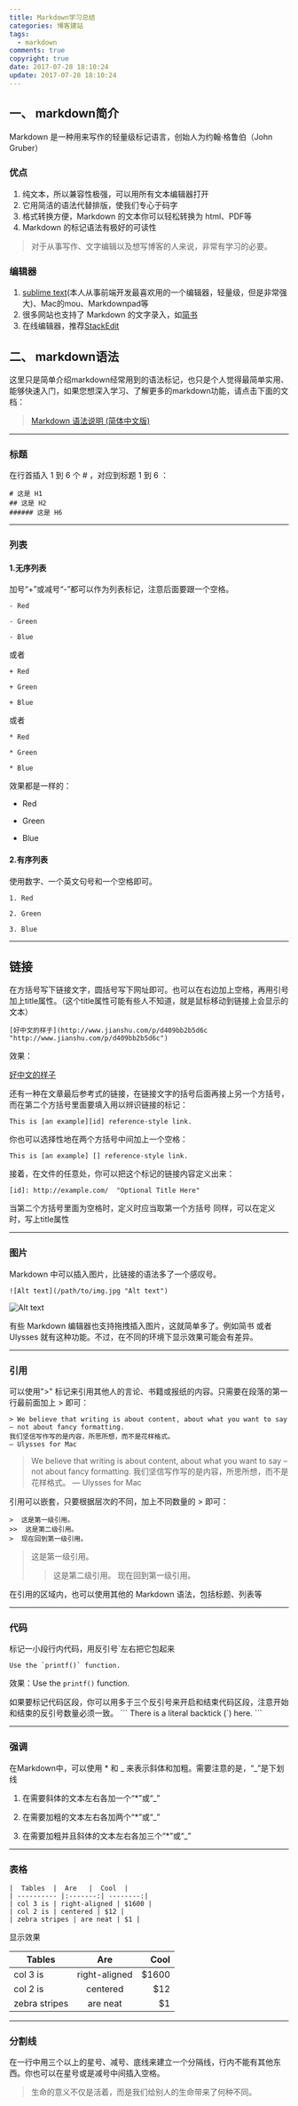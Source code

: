 ```yaml
---
title: Markdown学习总结
categories: 博客建站
tags:
  - markdown
comments: true
copyright: true
date: 2017-07-28 18:10:24
update: 2017-07-28 18:10:24
---
```


## 一、 markdown简介

Markdown 是一种用来写作的轻量级标记语言，创始人为约翰·格鲁伯（John Gruber）

### 优点
1. 纯文本，所以兼容性极强，可以用所有文本编辑器打开
2. 它用简洁的语法代替排版，使我们专心于码字
3. 格式转换方便，Markdown 的文本你可以轻松转换为 html、PDF等
4. Markdown 的标记语法有极好的可读性

>对于从事写作、文字编辑以及想写博客的人来说，非常有学习的必要。

<!-- more -->

### 编辑器
1. [sublime text](http://www.sublimetext.com/)(本人从事前端开发最喜欢用的一个编辑器，轻量级，但是非常强大)、Mac的mou、Markdownpad等
2. 很多网站也支持了 Markdown 的文字录入，如[简书](http://www.jianshu.com "http://www.jianshu.com")
3. 在线编辑器，推荐[StackEdit](https://stackedit.io/editor "https://stackedit.io/editor")

## 二、 markdown语法
这里只是简单介绍markdown经常用到的语法标记，也只是个人觉得最简单实用、能够快速入门，如果您想深入学习、了解更多的markdown功能，请点击下面的文档：

>[Markdown 语法说明 (简体中文版)](https://github.com/riku/Markdown-Syntax-CN/blob/master/syntax.md "https://github.com/riku/Markdown-Syntax-CN/blob/master/syntax.md")

**********************************************************************

### 标题

在行首插入 1 到 6 个 # ，对应到标题 1 到 6 ：

```
# 这是 H1
## 这是 H2
###### 这是 H6
```

*****************************************************************

### 列表

#### 1.无序列表
加号“+”或减号“-”都可以作为列表标记，注意后面要跟一个空格。

```
- Red

- Green

- Blue
```

或者
```
+ Red

+ Green

+ Blue
```
或者
```
* Red

* Green

* Blue
```
效果都是一样的：

* Red

* Green

* Blue

#### 2.有序列表
使用数字、一个英文句号和一个空格即可。

```
1. Red

2. Green

3. Blue
```

*****************************************************************

## 链接

在方括号写下链接文字，圆括号写下网址即可。也可以在右边加上空格，再用引号加上title属性。（这个title属性可能有些人不知道，就是鼠标移动到链接上会显示的文本）

```
[好中文的样子](http://www.jianshu.com/p/d409bb2b5d6c "http://www.jianshu.com/p/d409bb2b5d6c")
```
效果：

[好中文的样子](http://www.jianshu.com/p/d409bb2b5d6c "http://www.jianshu.com/p/d409bb2b5d6c")

还有一种在文章最后参考式的链接，在链接文字的括号后面再接上另一个方括号，而在第二个方括号里面要填入用以辨识链接的标记：
```
This is [an example][id] reference-style link.
```
你也可以选择性地在两个方括号中间加上一个空格：
```
This is [an example] [] reference-style link.
```
接着，在文件的任意处，你可以把这个标记的链接内容定义出来：
```
[id]: http://example.com/  "Optional Title Here"
```
当第二个方括号里面为空格时，定义时应当取第一个方括号
同样，可以在定义时，写上title属性

*****************************************************************************

### 图片
Markdown 中可以插入图片，比链接的语法多了一个感叹号。

```
![Alt text](/path/to/img.jpg "Alt text")
```

![Alt text](/path/to/img.jpg "Alt text")

有些 Markdown 编辑器也支持拖拽插入图片，这就简单多了。例如简书 或者 Ulysses 就有这种功能。不过，在不同的环境下显示效果可能会有差异。

*******************************************************

### 引用

可以使用">" 标记来引用其他人的言论、书籍或报纸的内容。只需要在段落的第一行最前面加上 > 即可：
```
> We believe that writing is about content, about what you want to say – not about fancy formatting. 
我们坚信写作写的是内容，所思所想，而不是花样格式。
— Ulysses for Mac
```
> We believe that writing is about content, about what you want to say – not about fancy formatting. 
我们坚信写作写的是内容，所思所想，而不是花样格式。
— Ulysses for Mac

引用可以嵌套，只要根据层次的不同，加上不同数量的 > 即可：
```
>  这是第一级引用。
>>  这是第二级引用。
>  现在回到第一级引用。
```

>  这是第一级引用。
>>  这是第二级引用。
>  现在回到第一级引用。

在引用的区域内，也可以使用其他的 Markdown 语法，包括标题、列表等

*****************************************************************

### 代码
标记一小段行内代码，用反引号`左右把它包起来
```
Use the `printf()` function.
```
效果：Use the `printf()` function.

如果要标记代码区段，你可以用多于三个反引号来开启和结束代码区段，注意开始和结束的反引号数量必须一致。
\```
There is a literal backtick (`) here.
\```

*******************************************************************************

### 强调

在Markdown中，可以使用 * 和 _ 来表示斜体和加粗。需要注意的是，“_”是下划线

1. 在需要斜体的文本左右各加一个“*”或“_” 

2. 在需要加粗的文本左右各加两个“*”或“_” 

3. 在需要加粗并且斜体的文本左右各加三个“*”或“_” 

******************************************************************************

### 表格

```
|  Tables  |  Are   |  Cool  |
| ---------- |:-------:| --------:|
| col 3 is | right-aligned | $1600 |
| col 2 is | centered | $12 |
| zebra stripes | are neat | $1 |
```
显示效果

|  Tables  |  Are   |  Cool  |
| ---------- |:-------:| --------:|
| col 3 is | right-aligned | $1600 |
| col 2 is | centered | $12 |
| zebra stripes | are neat | $1 |

***************************************************************************

### 分割线

在一行中用三个以上的星号、减号、底线来建立一个分隔线，行内不能有其他东西。你也可以在星号或是减号中间插入空格。

<blockquote class="blockquote-center">生命的意义不仅是活着，而是我们给别人的生命带来了何种不同。</blockquote>